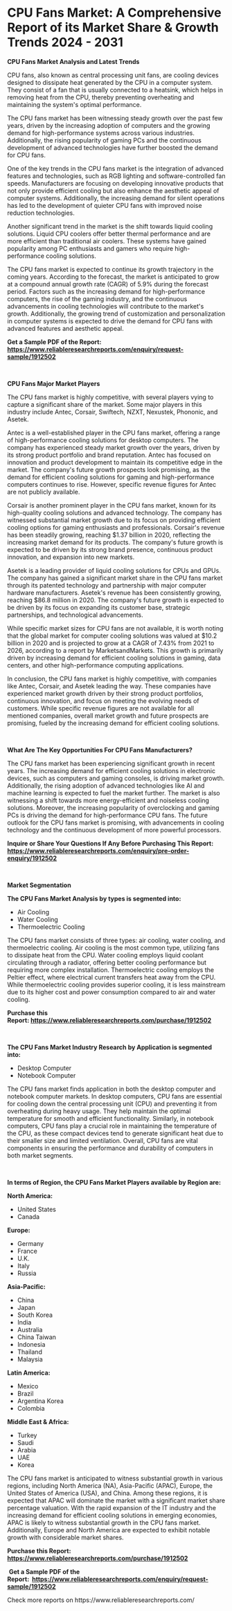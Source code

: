<p><h1>CPU Fans Market: A Comprehensive Report of its Market Share & Growth Trends 2024 - 2031</h1></p><p><strong>CPU Fans Market Analysis and Latest Trends</strong></p>
<p><p>CPU fans, also known as central processing unit fans, are cooling devices designed to dissipate heat generated by the CPU in a computer system. They consist of a fan that is usually connected to a heatsink, which helps in removing heat from the CPU, thereby preventing overheating and maintaining the system's optimal performance.</p><p>The CPU fans market has been witnessing steady growth over the past few years, driven by the increasing adoption of computers and the growing demand for high-performance systems across various industries. Additionally, the rising popularity of gaming PCs and the continuous development of advanced technologies have further boosted the demand for CPU fans.</p><p>One of the key trends in the CPU fans market is the integration of advanced features and technologies, such as RGB lighting and software-controlled fan speeds. Manufacturers are focusing on developing innovative products that not only provide efficient cooling but also enhance the aesthetic appeal of computer systems. Additionally, the increasing demand for silent operations has led to the development of quieter CPU fans with improved noise reduction technologies.</p><p>Another significant trend in the market is the shift towards liquid cooling solutions. Liquid CPU coolers offer better thermal performance and are more efficient than traditional air coolers. These systems have gained popularity among PC enthusiasts and gamers who require high-performance cooling solutions.</p><p>The CPU fans market is expected to continue its growth trajectory in the coming years. According to the forecast, the market is anticipated to grow at a compound annual growth rate (CAGR) of 5.9% during the forecast period. Factors such as the increasing demand for high-performance computers, the rise of the gaming industry, and the continuous advancements in cooling technologies will contribute to the market's growth. Additionally, the growing trend of customization and personalization in computer systems is expected to drive the demand for CPU fans with advanced features and aesthetic appeal.</p></p>
<p><strong>Get a Sample PDF of the Report:&nbsp; <a href="https://www.reliableresearchreports.com/enquiry/request-sample/1912502">https://www.reliableresearchreports.com/enquiry/request-sample/1912502</a></strong></p>
<p>&nbsp;</p>
<p><strong>CPU Fans Major Market Players</strong></p>
<p><p>The CPU fans market is highly competitive, with several players vying to capture a significant share of the market. Some major players in this industry include Antec, Corsair, Swiftech, NZXT, Nexustek, Phononic, and Asetek.</p><p>Antec is a well-established player in the CPU fans market, offering a range of high-performance cooling solutions for desktop computers. The company has experienced steady market growth over the years, driven by its strong product portfolio and brand reputation. Antec has focused on innovation and product development to maintain its competitive edge in the market. The company's future growth prospects look promising, as the demand for efficient cooling solutions for gaming and high-performance computers continues to rise. However, specific revenue figures for Antec are not publicly available.</p><p>Corsair is another prominent player in the CPU fans market, known for its high-quality cooling solutions and advanced technology. The company has witnessed substantial market growth due to its focus on providing efficient cooling options for gaming enthusiasts and professionals. Corsair's revenue has been steadily growing, reaching $1.37 billion in 2020, reflecting the increasing market demand for its products. The company's future growth is expected to be driven by its strong brand presence, continuous product innovation, and expansion into new markets.</p><p>Asetek is a leading provider of liquid cooling solutions for CPUs and GPUs. The company has gained a significant market share in the CPU fans market through its patented technology and partnership with major computer hardware manufacturers. Asetek's revenue has been consistently growing, reaching $86.8 million in 2020. The company's future growth is expected to be driven by its focus on expanding its customer base, strategic partnerships, and technological advancements.</p><p>While specific market sizes for CPU fans are not available, it is worth noting that the global market for computer cooling solutions was valued at $10.2 billion in 2020 and is projected to grow at a CAGR of 7.43% from 2021 to 2026, according to a report by MarketsandMarkets. This growth is primarily driven by increasing demand for efficient cooling solutions in gaming, data centers, and other high-performance computing applications.</p><p>In conclusion, the CPU fans market is highly competitive, with companies like Antec, Corsair, and Asetek leading the way. These companies have experienced market growth driven by their strong product portfolios, continuous innovation, and focus on meeting the evolving needs of customers. While specific revenue figures are not available for all mentioned companies, overall market growth and future prospects are promising, fueled by the increasing demand for efficient cooling solutions.</p></p>
<p>&nbsp;</p>
<p><strong>What Are The Key Opportunities For CPU Fans Manufacturers?</strong></p>
<p><p>The CPU fans market has been experiencing significant growth in recent years. The increasing demand for efficient cooling solutions in electronic devices, such as computers and gaming consoles, is driving market growth. Additionally, the rising adoption of advanced technologies like AI and machine learning is expected to fuel the market further. The market is also witnessing a shift towards more energy-efficient and noiseless cooling solutions. Moreover, the increasing popularity of overclocking and gaming PCs is driving the demand for high-performance CPU fans. The future outlook for the CPU fans market is promising, with advancements in cooling technology and the continuous development of more powerful processors.</p></p>
<p><strong>Inquire or Share Your Questions If Any Before Purchasing This Report: <a href="https://www.reliableresearchreports.com/enquiry/pre-order-enquiry/1912502">https://www.reliableresearchreports.com/enquiry/pre-order-enquiry/1912502</a></strong></p>
<p>&nbsp;</p>
<p><strong>Market Segmentation</strong></p>
<p><strong>The CPU Fans Market Analysis by types is segmented into:</strong></p>
<p><ul><li>Air Cooling</li><li>Water Cooling</li><li>Thermoelectric Cooling</li></ul></p>
<p><p>The CPU fans market consists of three types: air cooling, water cooling, and thermoelectric cooling. Air cooling is the most common type, utilizing fans to dissipate heat from the CPU. Water cooling employs liquid coolant circulating through a radiator, offering better cooling performance but requiring more complex installation. Thermoelectric cooling employs the Peltier effect, where electrical current transfers heat away from the CPU. While thermoelectric cooling provides superior cooling, it is less mainstream due to its higher cost and power consumption compared to air and water cooling.</p></p>
<p><strong>Purchase this Report:&nbsp;<a href="https://www.reliableresearchreports.com/purchase/1912502">https://www.reliableresearchreports.com/purchase/1912502</a></strong></p>
<p>&nbsp;</p>
<p><strong>The CPU Fans Market Industry Research by Application is segmented into:</strong></p>
<p><ul><li>Desktop Computer</li><li>Notebook Computer</li></ul></p>
<p><p>The CPU fans market finds application in both the desktop computer and notebook computer markets. In desktop computers, CPU fans are essential for cooling down the central processing unit (CPU) and preventing it from overheating during heavy usage. They help maintain the optimal temperature for smooth and efficient functionality. Similarly, in notebook computers, CPU fans play a crucial role in maintaining the temperature of the CPU, as these compact devices tend to generate significant heat due to their smaller size and limited ventilation. Overall, CPU fans are vital components in ensuring the performance and durability of computers in both market segments.</p></p>
<p>&nbsp;</p>
<p><strong>In terms of Region, the CPU Fans Market Players available by Region are:</strong></p>
<p>
    <p> <strong> North America: </strong>
        <ul>
            <li>United States</li>
            <li>Canada</li>
        </ul>
        </p> 
    <p> <strong> Europe: </strong>
        <ul>
            <li>Germany</li>
            <li>France</li>
            <li>U.K.</li>
            <li>Italy</li>
            <li>Russia</li>
        </ul>
        </p> 
    <p> <strong> Asia-Pacific: </strong>
        <ul>
            <li>China</li>
            <li>Japan</li>
            <li>South Korea</li>
            <li>India</li>
            <li>Australia</li>
            <li>China Taiwan</li>
            <li>Indonesia</li>
            <li>Thailand</li>
            <li>Malaysia</li>
        </ul>
        </p> 
    <p> <strong> Latin America: </strong>
        <ul>
            <li>Mexico</li>
            <li>Brazil</li>
            <li>Argentina Korea</li>
            <li>Colombia</li>
        </ul>
        </p> 
    <p> <strong> Middle East & Africa: </strong>
        <ul>
            <li>Turkey</li>
            <li>Saudi</li>
            <li>Arabia</li>
            <li>UAE</li>
            <li>Korea</li>
        </ul>
    </p>
    </p>
<p><p>The CPU fans market is anticipated to witness substantial growth in various regions, including North America (NA), Asia-Pacific (APAC), Europe, the United States of America (USA), and China. Among these regions, it is expected that APAC will dominate the market with a significant market share percentage valuation. With the rapid expansion of the IT industry and the increasing demand for efficient cooling solutions in emerging economies, APAC is likely to witness substantial growth in the CPU fans market. Additionally, Europe and North America are expected to exhibit notable growth with considerable market shares.</p></p>
<p><strong>Purchase this Report: <a href="https://www.reliableresearchreports.com/purchase/1912502">https://www.reliableresearchreports.com/purchase/1912502</a></strong></p>
<p>&nbsp;<strong>Get a Sample PDF of the Report:&nbsp;&nbsp;<a href="https://www.reliableresearchreports.com/enquiry/request-sample/1912502">https://www.reliableresearchreports.com/enquiry/request-sample/1912502</a></strong></p>
<p><strong></strong></p>
<p>Check more reports on https://www.reliableresearchreports.com/</p>
